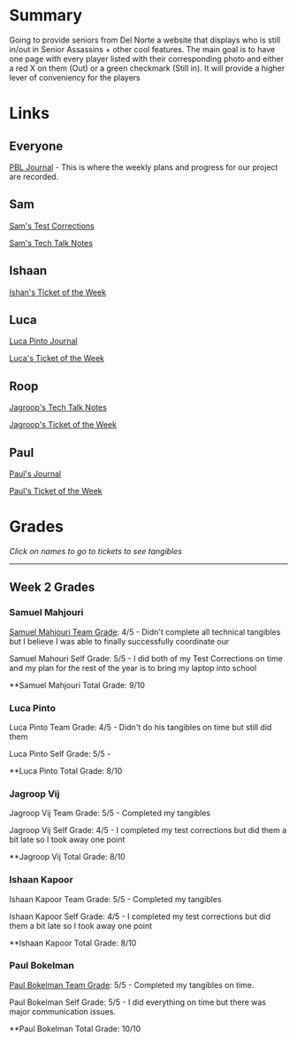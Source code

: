 # Summary

Going to provide seniors from Del Norte a website that displays who is still in/out in Senior Assassins + other cool features. The main goal is to have one page with every player listed with their corresponding photo and either a red X on them (Out) or a green checkmark (Still in). It will provide a higher lever of conveniency for the players




# Links 

## Everyone

[PBL Journal](https://docs.google.com/document/d/18HXRgCK03j-oEDDNULipVbmPbQST__IhFfyIKpCGtlQ/edit?usp=sharing) - This is where the weekly plans and progress for our project are recorded.

## Sam

[Sam's Test Corrections](https://docs.google.com/document/d/1J4m888ltQZlV-p-JNlWyx65KKhqEcEW78RdUCDcRjAw/edit?usp=sharing)

[Sam's Tech Talk Notes](https://docs.google.com/document/d/13WPnSnMtUL4bnp5dOZ6WDeoVuI1OcW0uZbBc3tLvT2U/edit?usp=sharing)


## Ishaan

[Ishan's Ticket of the Week](https://github.com/paul-bokelman/m221/issues/10)

## Luca

[Luca Pinto Journal](https://docs.google.com/document/d/1o6jel5V2YsOTTnGLbwFYh2T1PtHx-hJ2KlFS8i6V_qs/edit?usp=sharing)

[Luca's Ticket of the Week](https://github.com/paul-bokelman/m221/issues/10)

## Roop


[Jagroop's Tech Talk Notes](https://docs.google.com/document/d/1IRCmN5pN-XwPg-95OPInClvOLiPKVoRwjU31HO49Sus/edit)

[Jagroop's Ticket of the Week](https://github.com/paul-bokelman/m221/issues/8)

## Paul

[Paul's Journal](https://docs.google.com/document/d/12QFLbm3LEl3rWMRoM3ZKEnSf0CLwelTJDJ3ESmEY55M/edit#heading=h.pkw01rg8bsdy)

[Paul's Ticket of the Week](https://github.com/paul-bokelman/m221/issues/9)


# Grades

*Click on names to go to tickets to see tangibles*
___________________________________________________________________

## Week 2 Grades

### Samuel Mahjouri

[Samuel Mahjouri Team Grade](https://github.com/paul-bokelman/m221/issues/7): 4/5 - Didn't complete all technical tangibles but I believe I was able to finally successfully coordinate our 

Samuel Mahouri Self Grade: 5/5 - I did both of my Test Corrections on time and my plan for the rest of the year is to bring my laptop into school

**Samuel Mahjouri Total Grade: 9/10

### Luca Pinto 

Luca Pinto Team Grade: 4/5 - Didn't do his tangibles on time but still did them

Luca Pinto Self Grade: 5/5 - 

**Luca Pinto Total Grade: 8/10

### Jagroop Vij

Jagroop Vij Team Grade: 5/5 - Completed my tangibles

Jagroop Vij Self Grade: 4/5 - I completed my test corrections but did them a bit late so I took away one point

**Jagroop Vij Total Grade: 8/10

### Ishaan Kapoor

Ishaan Kapoor Team Grade: 5/5 - Completed my tangibles

Ishaan Kapoor Self Grade: 4/5 - I completed my test corrections but did them a bit late so I took away one point

**Ishaan Kapoor Total Grade: 8/10

### Paul Bokelman

[Paul Bokelman Team Grade](https://github.com/paul-bokelman/m221/issues/9): 5/5 - Completed my tangibles on time. 

Paul Bokelman Self Grade: 5/5 - I did everything on time but there was major communication issues.

**Paul Bokelman Total Grade: 10/10


